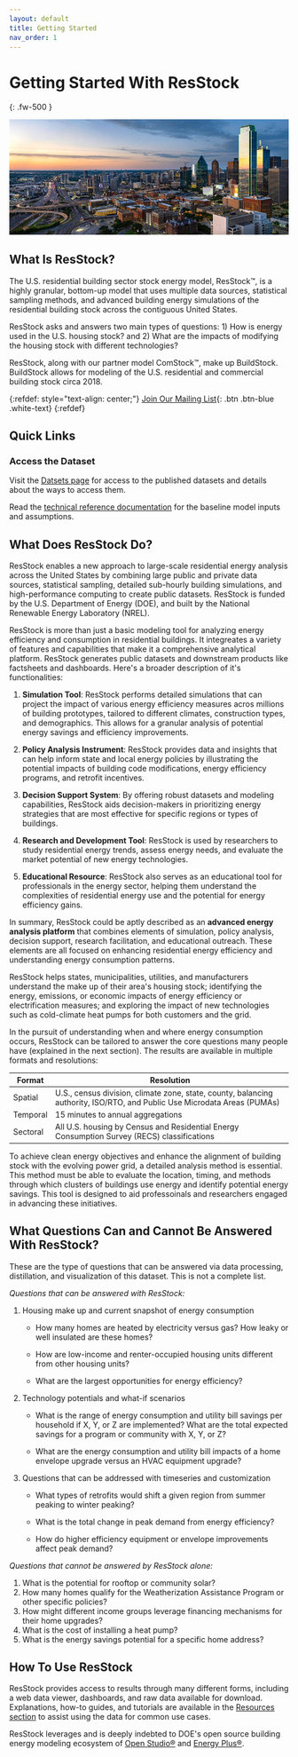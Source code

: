 ```yaml
---
layout: default
title: Getting Started
nav_order: 1
---
```


# Getting Started With ResStock
{: .fw-500 }

![](/assets/images/city-skyline-istock-1155981768.jpg)

## What Is ResStock?

The U.S. residential building sector stock energy model, ResStock™, is a highly granular, bottom-up model that uses multiple data sources, statistical sampling methods, and advanced building energy simulations of the residential building stock across the contiguous United States.

ResStock asks and answers two main types of questions: 1) How is energy used in the U.S. housing stock? and 2) What are the impacts of modifying the housing stock with different technologies?

ResStock, along with our partner model ComStock™, make up BuildStock. BuildStock allows for modeling of the U.S. residential and commercial building stock circa 2018.

{:refdef: style="text-align: center;"}
[Join Our Mailing List](https://www.nrel.gov/buildings/end-use-load-profiles#contact){: .btn .btn-blue .white-text}
{:refdef}

## Quick Links

### Access the Dataset
Visit the [Datsets page](https://resstock.nrel.gov/datasets) for access to the published datasets and details about the ways to access them.

Read the [technical reference documentation](https://docs.nrel.gov/docs/fy25osti/91621.pdf) for the baseline model inputs and assumptions.

## What Does ResStock Do?
ResStock enables a new approach to large-scale residential energy analysis across the United States by combining large public and private data sources, statistical sampling, detailed sub-hourly building simulations, and high-performance computing to create public datasets. ResStock is funded by the U.S. Department of Energy (DOE), and built by the National Renewable Energy Laboratory (NREL).

ResStock is more than just a basic modeling tool for analyzing energy efficiency and consumption in residential buildings. It integreates a variety of features and capabilities that make it a comprehensive analytical platform. ResStock generates public datasets and downstream products like factsheets and dashboards. Here's a broader description of it's functionalities:

1. **Simulation Tool**: ResStock performs detailed simulations that can project the impact of various energy efficiency measures acros millions of building prototypes, tailored to different climates, construction types, and demographics. This allows for a granular analysis of potential energy savings and efficiency improvements.

2. **Policy Analysis Instrument**: ResStock provides data and insights that can help inform state and local energy policies by illustrating the potential impacts of building code modifications, energy efficiency programs, and retrofit incentives.

3. **Decision Support System**: By offering robust datasets and modeling capabilities, ResStock aids decision-makers in prioritizing energy strategies that are most effective for specific regions or types of buildings.

4. **Research and Development Tool**: ResStock is used by researchers to study residential energy trends, assess energy needs, and evaluate the market potential of new energy technologies.

5. **Educational Resource**: ResStock also serves as an educational tool for professionals in the energy sector, helping them understand the complexities of residential energy use and the potential for energy efficiency gains.

In summary, ResStock could be aptly described as an **advanced energy analysis platform** that combines elements of simulation, policy analysis, decision support, research facilitation, and educational outreach. These elements are all focused on enhancing residential energy efficiency and understanding energy consumption patterns.

ResStock helps states, municipalities, utilities, and manufacturers understand the make up of their area's housing stock; identifying the energy, emissions, or economic impacts of energy efficiency or electrification measures; and exploring the impact of new technologies such as cold-climate heat pumps for both customers and the grid.

In the pursuit of understanding when and where energy consumption occurs, ResStock can be tailored to answer the core questions many people have (explained in the next section). The results are available in multiple formats and resolutions:

| Format | Resolution |
| --- | --- |
| Spatial | U.S., census division, climate zone, state, county, balancing authority, ISO/RTO, and Public Use Microdata Areas (PUMAs)|
| Temporal | 15 minutes to annual aggregations |
| Sectoral | All U.S. housing by Census and Residential Energy Consumption Survey (RECS) classifications |

To achieve clean energy objectives and enhance the alignment of building stock with the evolving power grid, a detailed analysis method is essential. This method must be able to evaluate the location, timing, and methods through which clusters of buildings use energy and identify potential energy savings. This tool is designed to aid professoinals and researchers engaged in advancing these initiatives.

## What Questions Can and Cannot Be Answered With ResStock?
These are the type of questions that can be answered via data processing, distillation, and visualization of this dataset. This is not a complete list.

_Questions that can be answered with ResStock:_
1. Housing make up and current snapshot of energy consumption

    - How many homes are heated by electricity versus gas? How leaky or well insulated are these homes?

    - How are low-income and renter-occupied housing units different from other housing units?

    - What are the largest opportunities for energy efficiency?

2. Technology potentials and what-if scenarios

    - What is the range of energy consumption and utility bill savings per household if X, Y, or Z are implemented? What are the total expected savings for a program or community with X, Y, or Z?

    - What are the energy consumption and utility bill impacts of a home envelope upgrade versus an HVAC equipment upgrade?

3. Questions that can be addressed with timeseries and customization

    - What types of retrofits would shift a given region from summer peaking to winter peaking?

    - What is the total change in peak demand from energy efficiency?
    
    - How do higher efficiency equipment or envelope improvements affect peak demand?

_Questions that cannot be answered by ResStock alone:_
1. What is the potential for rooftop or community solar?
2. How many homes qualify for the Weatherization Assistance Program or other specific policies?
3. How might different income groups leverage financing mechanisms for their home upgrades?
4. What is the cost of installing a heat pump?
5. What is the energy savings potential for a specific home address?

## How To Use ResStock
ResStock provides access to results through many different forms, including a web data viewer, dashboards, and raw data available for download. Explanations, how-to guides, and tutorials are available in the [Resources section](https://nrel.github.io/ResStock.github.io/docs/resources/resources.html) to assist using the data for common use cases.

ResStock leverages and is deeply indebted to DOE's open source building energy modeling ecosystem of [Open Studio®](https://openstudio.net/) and [Energy Plus®](https://energyplus.net/). 